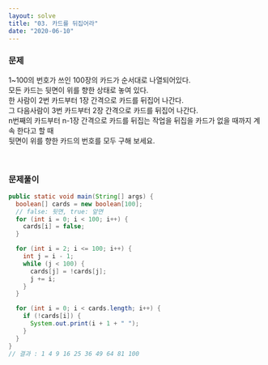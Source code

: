 ```yaml
---
layout: solve
title: "03. 카드를 뒤집어라"
date: "2020-06-10"
---
```


### 문제
1~100의 번호가 쓰인 100장의 카드가 순서대로 나열되어있다.<br>
모든 카드는 뒷면이 위를 향한 상태로 놓여 있다.<br>
한 사람이 2번 카드부터 1장 간격으로 카드를 뒤집어 나간다.<br>
그 다음사람이 3번 카드부터 2장 간격으로 카드를 뒤집어 나간다.<br>
n번째의 카드부터 n-1장 간격으로 카드를 뒤집는 작업을 뒤집을 카드가 없을 때까지 계속 한다고 할 때<br>
뒷면이 위를 향한 카드의 번호를 모두 구해 보세요.

<br>

### 문제풀이
```java
public static void main(String[] args) {
  boolean[] cards = new boolean[100];
  // false: 뒷면, true: 앞면
  for (int i = 0; i < 100; i++) {
    cards[i] = false;
  }

  for (int i = 2; i <= 100; i++) {
    int j = i - 1;
    while (j < 100) {
      cards[j] = !cards[j];
      j += i;
    }
  }

  for (int i = 0; i < cards.length; i++) {
    if (!cards[i]) {
      System.out.print(i + 1 + " ");
    }
  }
}
// 결과 : 1 4 9 16 25 36 49 64 81 100 
```
